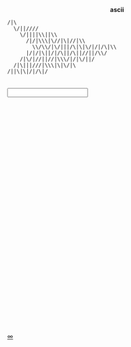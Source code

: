 <br><center>**ascii**</center>


```text 
/|\
  \/||////
    \/||||\\||\\
      /|/|\\\|\//|\|//|\\
        \\/\\/|\/|||/\|\|\/|/|/\|\\
      |/|/|\||/|/\||/\||//||/\\/
    /|\/|//||//|\\\/|/|\/||/
  /|\|||///|\\\|\|\/|\
/||\|\|/|/\|/
```
<br>

<!-- Form which will send a GET request to the current URL -->
<form method="post">
  <label>
    <input name="" autocomplete="" />
  </label>
</form>

<br>

<script>
function goToURL() {
    var links = [
        "./a-collapse-of-structures/",
        "./map/",
        "./ruins-in-the-distance",
        "./pieces",
        "./gigs",
        "./log",
        "./log",
        "./frequently-asked-questions",
        "./list",
        "./etudes",
        "./sc4reaper",
        "./superclean-installparty",
        "./utilities",
        "./recipes",
        "./links",
    ];

    // get a random number between 0 and the number of links
    var randIdx = Math.round(Math.random() * (links.length - 1));
    // construct the link to be opened
    var root = window.location.protocol + '//' + window.location.host;
    var link = root + '/' + links[randIdx];

    document.location.href = link;
};
</script>

<br>
<br>
<br>
<br>
<br>
<br>
<br>
<br>
<br>
<br>
<br>
<br>
<br>
<br>
<br>
<br>
<br>
<br>
<br>
<br>
<br>
<br>
<br>
<br>
<br>
<br>
<br>
<br>
<br>

<a href="#" onClick="goToURL()">∞</a>



